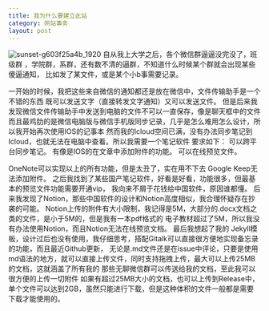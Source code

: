 ```yaml
---
title: 我为什么要建立此站
category: 网站事务
layout: post
---
```


![sunset-g603f25a4b_1920](https://user-images.githubusercontent.com/89219488/147813374-19908164-7703-4918-af08-9e5775f9e1e6.jpg)
自从我上大学之后，各个微信群逼逼没完没了，班级群
，学院群，系群，还有数不清的逼群，不知道什么时候某个群就会出现某些傻逼通知，
比如发了某文件，或是某个小b事需要记录。

一开始的时候，我把这些来自微信的通知都还是放在微信中，文件传输助手是一个不错的东西
既可以发送文字（直接转发文字通知）又可以发送文件。
但是后来我发现微信文件传输助手中发送到电脑的文件不可以一直保存，像是聊天框中的文件
而且最鸡肋的是微信电脑版与微信手机版同步记录，几乎是怎么难用怎么设计，所以我开始再次使用IOS的记事本
然而我的Icloud空间已满，没有办法同步笔记到Icloud，也就无法在电脑中查看。所以我需要一个笔记软件
要求如下： 
可以跨平台同步笔记。
有像是IOS的在文章中添加附件的功能。
可以在线预览文件。

OneNote可以实现以上的所有功能，但是太丑了，实在用不下去
Google Keep无法添加附件。
之后我找到了某些国产笔记软件，好看是好看，功能很多，但最基本的预览文件功能需要开通vip，
我向来不屑于花钱给中国软件，原因谁都懂。
后来我发现了Notion，那些中国软件的设计和Notion高度相似，我合理怀疑存在抄袭的可能。
Notion上传的附件有大小限制，我记得是5M，大部分的.docx文档之类的文件，是小于5M的，但是我有一本pdf格式的
电子教材超过了5M，所以我没有办法使用Notion，而且Notion无法在线预览文档。
最后我想起了我的 Jekyll模板，设计过后也没有使用，我仔细思考，搭配Gitalk可以直接很方便地实现备忘录的功能，而且最近Github更新，
无论是.md文件还是在issue中评论，只要是使用md语法的地方，就可以直接上传文件，同时支持拖拽上传，最大可以上传25MB的文档，这就涵盖了所有我的
那些无聊微信群可以传送给我的文档，至此我可以很方便的上传一切附件
如果有超过25MB大小的文档，也可以上传到Release中，单个文件可以达到2GB，虽然只能进行下载，但是这种体积的文件一般都是需要下载才能使用的。
